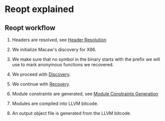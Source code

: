 # Reopt explained

## Reopt workflow

1.  Headers are resolved, see [Header Resolution](./HeaderResolution.md)

2.  We initialize Macaw's discovery for X86.

3.  We make sure that no symbol in the binary starts with the prefix we will use
    to mark anonymous functions we recovered.

4.  We proceed with [Discovery](./Discovery.md).

5.  We continue with [Recovery](./Recovery.md).

6.  Module constraints are generated, see [Module Constraints Generation](./ModuleConstraintsGeneration.md)

7.  Modules are compiled into LLVM bitcode.

8.  An output object file is generated from the LLVM bitcode.
